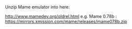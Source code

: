 Unzip Mame emulator into here:

http://www.mamedev.org/oldrel.html e.g. Mame 0.78b : https://mirrors.xmission.com/mame/releases/mame078b.zip



